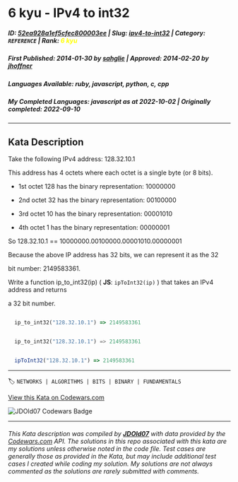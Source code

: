 # 6 kyu - IPv4 to int32

##### **ID**: [52ea928a1ef5cfec800003ee](https://www.codewars.com/kata/52ea928a1ef5cfec800003ee) | **Slug**: [ipv4-to-int32](https://www.codewars.com/kata/52ea928a1ef5cfec800003ee) | **Category**: `REFERENCE` | **Rank**: <span style="color:yellow">6 kyu</span>

##### **First Published**: 2014-01-30 ***by*** [sahglie](https://www.codewars.com/users/sahglie) | **Approved**: 2014-02-20 ***by*** [jhoffner](https://www.codewars.com/users/jhoffner)

##### **Languages Available**: ruby, javascript, python, c, cpp

##### **My Completed Languages**: javascript ***as at*** 2022-10-02 | **Originally completed**: 2022-09-10

---

## Kata Description


Take the following IPv4 address:  128.32.10.1

This address has 4 octets where each octet is a single byte (or 8 bits).



* 1st octet 128 has the binary representation: 10000000

* 2nd octet 32 has the binary representation: 00100000

* 3rd octet 10 has the binary representation: 00001010

* 4th octet 1 has the binary representation: 00000001



So 128.32.10.1 == 10000000.00100000.00001010.00000001



Because the above IP address has 32 bits, we can represent it as the 32

bit number: 2149583361.



Write a function ip_to_int32(ip) ( **JS**: `ipToInt32(ip)` ) that takes an IPv4 address and returns

a 32 bit number.



```ruby

  ip_to_int32("128.32.10.1") => 2149583361

```

```python

  ip_to_int32("128.32.10.1") => 2149583361

```

```javascript

  ipToInt32("128.32.10.1") => 2149583361

```





---


🏷 `NETWORKS | ALGORITHMS | BITS | BINARY | FUNDAMENTALS`


[View this Kata on Codewars.com](https://www.codewars.com/kata/52ea928a1ef5cfec800003ee)

![](https://www.codewars.com/users/jdold07/badges/large "JDOld07 Codewars Badge")

---

###### *This Kata description was compiled by [**JDOld07**](https://tpstech.dev) with data provided by the [Codewars.com](https://www.codewars.com) API.  The solutions in this repo associated with this kata are my solutions unless otherwise noted in the code file.  Test cases are generally those as provided in the Kata, but may include additional test cases I created while coding my solution.  My solutions are not always commented as the solutions are rarely submitted with comments.*
